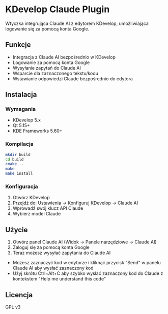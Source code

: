 # KDevelop Claude Plugin

Wtyczka integrująca Claude AI z edytorem KDevelop, umożliwiająca logowanie się za pomocą konta Google.

## Funkcje

- Integracja z Claude AI bezpośrednio w KDevelop
- Logowanie za pomocą konta Google
- Wysyłanie zapytań do Claude AI
- Wsparcie dla zaznaczonego tekstu/kodu
- Wstawianie odpowiedzi Claude bezpośrednio do edytora

## Instalacja

### Wymagania
- KDevelop 5.x
- Qt 5.15+
- KDE Frameworks 5.60+

### Kompilacja

```bash
mkdir build
cd build
cmake ..
make
make install
```

### Konfiguracja

1. Otwórz KDevelop
2. Przejdź do: Ustawienia -> Konfiguruj KDevelop -> Claude AI
3. Wprowadź swój klucz API Claude
4. Wybierz model Claude

## Użycie

1. Otwórz panel Claude AI (Widok -> Panele narzędziowe -> Claude AI)
2. Zaloguj się za pomocą konta Google
3. Teraz możesz wysyłać zapytania do Claude AI

- Możesz zaznaczyć kod w edytorze i kliknąć przycisk "Send" w panelu Claude AI aby wysłać zaznaczony kod
- Użyj skrótu Ctrl+Alt+C aby szybko wysłać zaznaczony kod do Claude z kontekstem "Help me understand this code"

## Licencja

GPL v3